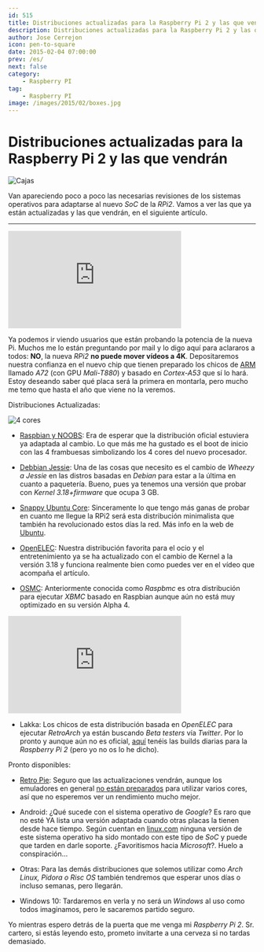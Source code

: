 ```yaml
---
id: 515
title: Distribuciones actualizadas para la Raspberry Pi 2 y las que vendrán
description: Distribuciones actualizadas para la Raspberry Pi 2 y las que vendrán
author: Jose Cerrejon
icon: pen-to-square
date: 2015-02-04 07:00:00
prev: /es/
next: false
category:
    - Raspberry PI
tag:
    - Raspberry PI
image: /images/2015/02/boxes.jpg
---
```


# Distribuciones actualizadas para la Raspberry Pi 2 y las que vendrán

![Cajas](/images/2015/02/boxes.jpg)

Van apareciendo poco a poco las necesarias revisiones de los sistemas operativos para adaptarse al nuevo _SoC_ de la _RPi2_. Vamos a ver las que ya están actualizadas y las que vendrán, en el siguiente artículo.

---

<iframe width="352" height="198" src="https://www.youtube.com/embed/xq0u_1MO8qE?rel=0" frameborder="0" allowfullscreen></iframe>

Ya podemos ir viendo usuarios que están probando la potencia de la nueva Pi. Muchos me lo están preguntando por mail y lo digo aquí para aclararos a todos: **NO**, la nueva _RPi2_ **no puede mover vídeos a 4K**. Depositaremos nuestra confianza en el nuevo chip que tienen preparado los chicos de [ARM](https://www.theverge.com/2015/2/3/7971561/ARM-new-2016-processors-cortex-a72) llamado _A72_ (con GPU _Mali-T880_) y basado en _Cortex-A53_ que sí lo hará. Estoy deseando saber qué placa será la primera en montarla, pero mucho me temo que hasta el año que viene no la veremos.

Distribuciones Actualizadas:

![4 cores](/images/2015/02/4cores.jpg)

-   [Raspbian y NOOBS](https://www.raspberrypi.org/downloads/): Era de esperar que la distribución oficial estuviera ya adaptada al cambio. Lo que más me ha gustado es el boot de inicio con las 4 frambuesas simbolizando los 4 cores del nuevo procesador.

-   [Debbian Jessie](https://sjoerd.luon.net/posts/2015/02/debian-jessie-on-rpi2/): Una de las cosas que necesito es el cambio de _Wheezy a Jessie_ en las distros basadas en _Debian_ para estar a la última en cuanto a paquetería. Bueno, pues ya tenemos una versión que probar con _Kernel 3.18+firmware_ que ocupa 3 GB.

-   [Snappy Ubuntu Core](https://www.raspberrypi.org/downloads/): Sinceramente lo que tengo más ganas de probar en cuanto me llegue la RPi2 será esta distribución minimalista que también ha revolucionado estos días la red. Más info en la web de [Ubuntu](https://developer.ubuntu.com/en/snappy/).

-   [OpenELEC](https://openelec.tv/news/22-releases/154-openelec-5-0-1-released): Nuestra distribución favorita para el ocio y el entretenimiento ya se ha actualizado con el cambio de Kernel a la versión 3.18 y funciona realmente bien como puedes ver en el vídeo que acompaña el artículo.

-   [OSMC](https://osmc.tv/2015/02/raspberry-pi-2-released-with-osmc-support/): Anteriormente conocida como _Raspbmc_ es otra distribución para ejecutar _XBMC_ basado en Raspbian aunque aún no está muy optimizado en su versión Alpha 4.

<iframe width="352" height="198" src="https://www.youtube.com/embed/R8FuEXmL34s?rel=0" frameborder="0" allowfullscreen></iframe>

-   Lakka: Los chicos de esta distribución basada en _OpenELEC_ para ejecutar _RetroArch_ ya están buscando _Beta testers_ vía _Twitter_. Por lo pronto y aunque aún no es oficial, [aquí](https://sources.lakka.tv/nightly/RPi2.arm/) tenéis las builds diarias para la _Raspberry Pi 2_ (pero yo no os lo he dicho).

Pronto disponibles:

-   [Retro Pie](https://blog.petrockblock.com/retropie/): Seguro que las actualizaciones vendrán, aunque los emuladores en general [no están preparados](https://github.com/petrockblog/RetroPie-Setup/issues/628) para utilizar varios cores, así que no esperemos ver un rendimiento mucho mejor.

-   Android: ¿Qué sucede con el sistema operativo de _Google_? Es raro que no esté YA lista una versión adaptada cuando otras placas la tienen desde hace tiempo. Según cuentan en [linux.com](https://www.linux.com/news/embedded-mobile/mobile-linux/807087-faster-raspberry-pi-2-says-yes-to-ubuntu-and-windows-but-wheres-android) ninguna versión de este sistema operativo ha sido montado con este tipo de _SoC_ y puede que tarden en darle soporte. ¿Favoritismos hacia _Microsoft_?. Huelo a conspiración...

-   Otras: Para las demás distribuciones que solemos utilizar como _Arch Linux, Pidora o Risc OS_ también tendremos que esperar unos días o incluso semanas, pero llegarán.

-   Windows 10: Tardaremos en verla y no será un _Windows_ al uso como todos imaginamos, pero le sacaremos partido seguro.

Yo mientras espero detrás de la puerta que me venga mi _Raspberry Pi 2_. Sr. cartero, si estás leyendo esto, prometo invitarte a una cerveza si no tardas demasiado.

